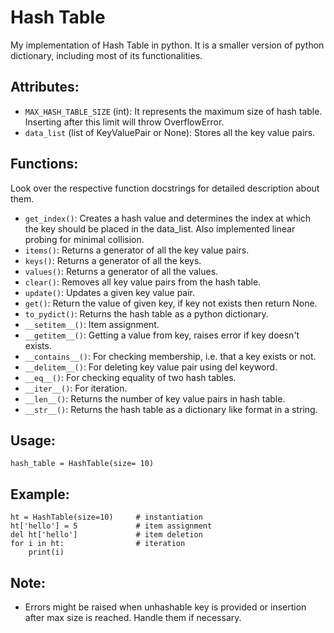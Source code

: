 # Hash Table
  My implementation of Hash Table in python. It is a smaller version of python dictionary, including most of its functionalities.

  ## Attributes:
  - `MAX_HASH_TABLE_SIZE` (int): It represents the maximum size of hash table. Inserting after this limit will throw OverflowError.
  - `data_list` (list of KeyValuePair or None): Stores all the key value pairs.

  ## Functions:
  Look over the respective function docstrings for detailed description about them.
  - `get_index()`: Creates a hash value and determines the index at which the key should be placed in the data_list. Also implemented linear probing for minimal collision.
  - `items()`: Returns a generator of all the key value pairs.
  - `keys()`: Returns a generator of all the keys.
  - `values()`: Returns a generator of all the values.
  - `clear()`: Removes all key value pairs from the hash table.
  - `update()`: Updates a given key value pair.
  - `get()`: Return the value of given key, if key not exists then return None.
  - `to_pydict()`: Returns the hash table as a python dictionary.
  - `__setitem__()`: Item assignment.
  - `__getitem__()`: Getting a value from key, raises error if key doesn't exists.
  - `__contains__()`: For checking membership, i.e. that a key exists or not.
  - `__delitem__()`: For deleting key value pair using del keyword.
  - `__eq__()`: For checking equality of two hash tables.
  - `__iter__()`: For iteration.
  - `__len__()`: Returns the number of key value pairs in hash table.
  - `__str__()`: Returns the hash table as a dictionary like format in a string.

  ## Usage: 
  ```
  hash_table = HashTable(size= 10)
  ```

  ## Example:
  ```
  ht = HashTable(size=10)     # instantiation
  ht['hello'] = 5             # item assignment
  del ht['hello']             # item deletion
  for i in ht:                # iteration
      print(i)
  ```

  ## Note:
  - Errors might be raised when unhashable key is provided or insertion after max size is reached. Handle them if necessary.
